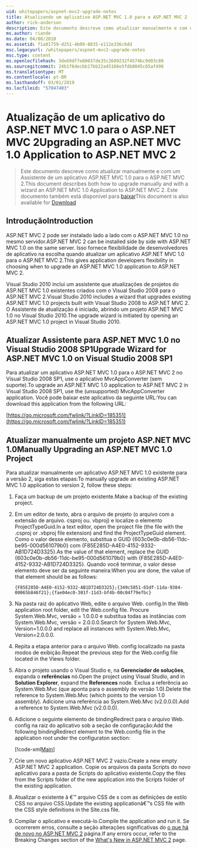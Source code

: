 ```yaml
---
uid: whitepapers/aspnet-mvc2-upgrade-notes
title: Atualizando um aplicativo ASP.NET MVC 1.0 para o ASP.NET MVC 2 | Microsoft Docs
author: rick-anderson
description: Este documento descreve como atualizar manualmente e com um Assistente de um aplicativo ASP.NET MVC 1.0 para o ASP.NET MVC 2. Este documento também está disponível para d...
ms.author: riande
ms.date: 04/08/2010
ms.assetid: f1a01759-d251-4b09-8835-e112e336c6dd
msc.legacyurl: /whitepapers/aspnet-mvc2-upgrade-notes
msc.type: content
ms.openlocfilehash: 3de69df7e80037de35c2609232f4574bc9d03c80
ms.sourcegitcommit: 24b1f6decbb17bb22a45166e5fdb0845c65af498
ms.translationtype: MT
ms.contentlocale: pt-BR
ms.lasthandoff: 03/01/2019
ms.locfileid: "57047403"
---
```

<a name="upgrading-an-aspnet-mvc-10-application-to-aspnet-mvc-2"></a><span data-ttu-id="07f61-104">Atualização de um aplicativo do ASP.NET MVC 1.0 para o ASP.NET MVC 2</span><span class="sxs-lookup"><span data-stu-id="07f61-104">Upgrading an ASP.NET MVC 1.0 Application to ASP.NET MVC 2</span></span>
====================
> <span data-ttu-id="07f61-105">Este documento descreve como atualizar manualmente e com um Assistente de um aplicativo ASP.NET MVC 1.0 para o ASP.NET MVC 2.</span><span class="sxs-lookup"><span data-stu-id="07f61-105">This document describes both how to upgrade manually and with a wizard an ASP.NET MVC 1.0 Application to ASP.NET MVC 2.</span></span> <span data-ttu-id="07f61-106">Este documento também está disponível para [baixar](https://download.microsoft.com/download/F/1/6/F16F9AF9-8EF4-4845-BC97-639791D5699C/MVC2-Upgrade-Notes.pdf)</span><span class="sxs-lookup"><span data-stu-id="07f61-106">This document is also available for [Download](https://download.microsoft.com/download/F/1/6/F16F9AF9-8EF4-4845-BC97-639791D5699C/MVC2-Upgrade-Notes.pdf)</span></span>


## <a name="introduction"></a><span data-ttu-id="07f61-107">Introdução</span><span class="sxs-lookup"><span data-stu-id="07f61-107">Introduction</span></span>

<span data-ttu-id="07f61-108">ASP.NET MVC 2 pode ser instalado lado a lado com o ASP.NET MVC 1.0 no mesmo servidor.</span><span class="sxs-lookup"><span data-stu-id="07f61-108">ASP.NET MVC 2 can be installed side by side with ASP.NET MVC 1.0 on the same server.</span></span> <span data-ttu-id="07f61-109">Isso fornece flexibilidade de desenvolvedores de aplicativo na escolha quando atualizar um aplicativo ASP.NET MVC 1.0 para o ASP.NET MVC 2.</span><span class="sxs-lookup"><span data-stu-id="07f61-109">This gives application developers flexibility in choosing when to upgrade an ASP.NET MVC 1.0 application to ASP.NET MVC 2.</span></span>

<span data-ttu-id="07f61-110">Visual Studio 2010 inclui um assistente que atualizações de projetos do ASP.NET MVC 1.0 existentes criados com o Visual Studio 2008 para o ASP.NET MVC 2.</span><span class="sxs-lookup"><span data-stu-id="07f61-110">Visual Studio 2010 includes a wizard that upgrades existing ASP.NET MVC 1.0 projects built with Visual Studio 2008 to ASP.NET MVC 2.</span></span> <span data-ttu-id="07f61-111">O Assistente de atualização é iniciado, abrindo um projeto ASP.NET MVC 1.0 no Visual Studio 2010.</span><span class="sxs-lookup"><span data-stu-id="07f61-111">The upgrade wizard is initiated by opening an ASP.NET MVC 1.0 project in Visual Studio 2010.</span></span>

## <a name="upgrade-wizard-for-aspnet-mvc-10-on-visual-studio-2008-sp1"></a><span data-ttu-id="07f61-112">Atualizar Assistente para ASP.NET MVC 1.0 no Visual Studio 2008 SP1</span><span class="sxs-lookup"><span data-stu-id="07f61-112">Upgrade Wizard for ASP.NET MVC 1.0 on Visual Studio 2008 SP1</span></span>

<span data-ttu-id="07f61-113">Para atualizar um aplicativo ASP.NET MVC 1.0 para o ASP.NET MVC 2 no Visual Studio 2008 SP1, use o aplicativo MvcAppConverter (sem suporte).</span><span class="sxs-lookup"><span data-stu-id="07f61-113">To upgrade an ASP.NET MVC 1.0 application to ASP.NET MVC 2 in Visual Studio 2008 SP1, use the (unsupported) MvcAppConverter application.</span></span> <span data-ttu-id="07f61-114">Você pode baixar este aplicativo da seguinte URL:</span><span class="sxs-lookup"><span data-stu-id="07f61-114">You can download this application from the following URL:</span></span>

[https://go.microsoft.com/fwlink/?LinkID=185351](https://go.microsoft.com/fwlink/?LinkID=185351)

## <a name="manually-upgrading-an-aspnet-mvc-10-project"></a><span data-ttu-id="07f61-115">Atualizar manualmente um projeto ASP.NET MVC 1.0</span><span class="sxs-lookup"><span data-stu-id="07f61-115">Manually Upgrading an ASP.NET MVC 1.0 Project</span></span>

<span data-ttu-id="07f61-116">Para atualizar manualmente um aplicativo ASP.NET MVC 1.0 existente para a versão 2, siga estas etapas:</span><span class="sxs-lookup"><span data-stu-id="07f61-116">To manually upgrade an existing ASP.NET MVC 1.0 application to version 2, follow these steps:</span></span>

1. <span data-ttu-id="07f61-117">Faça um backup de um projeto existente.</span><span class="sxs-lookup"><span data-stu-id="07f61-117">Make a backup of the existing project.</span></span>
2. <span data-ttu-id="07f61-118">Em um editor de texto, abra o arquivo de projeto (o arquivo com a extensão de arquivo. csproj ou. vbproj) e localize o elemento ProjectTypeGuid.</span><span class="sxs-lookup"><span data-stu-id="07f61-118">In a text editor, open the project file (the file with the .csproj or .vbproj file extension) and find the ProjectTypeGuid element.</span></span> <span data-ttu-id="07f61-119">Como o valor desse elemento, substitua o GUID {603c0e0b-db56-11dc-be95-000d561079b0} com {F85E285D-A4E0-4152-9332-AB1D724D3325}.</span><span class="sxs-lookup"><span data-stu-id="07f61-119">As the value of that element, replace the GUID {603c0e0b-db56-11dc-be95-000d561079b0} with {F85E285D-A4E0-4152-9332-AB1D724D3325}.</span></span> <span data-ttu-id="07f61-120">Quando você terminar, o valor desse elemento deve ser da seguinte maneira:</span><span class="sxs-lookup"><span data-stu-id="07f61-120">When you are done, the value of that element should be as follows:</span></span> 

    `{F85E285D-A4E0-4152-9332-AB1D724D3325};{349c5851-65df-11da-9384-00065b846f21};{fae04ec0-301f-11d3-bf4b-00c04f79efbc}`
3. <span data-ttu-id="07f61-121">Na pasta raiz do aplicativo Web, edite o arquivo Web. config.</span><span class="sxs-lookup"><span data-stu-id="07f61-121">In the Web application root folder, edit the Web.config file.</span></span> <span data-ttu-id="07f61-122">Procure System.Web.Mvc, versão = 1.0.0.0 e substitua todas as instâncias com System.Web.Mvc, versão = 2.0.0.0.</span><span class="sxs-lookup"><span data-stu-id="07f61-122">Search for System.Web.Mvc, Version=1.0.0.0 and replace all instances with System.Web.Mvc, Version=2.0.0.0.</span></span>
4. <span data-ttu-id="07f61-123">Repita a etapa anterior para o arquivo Web. config localizado na pasta modos de exibição.</span><span class="sxs-lookup"><span data-stu-id="07f61-123">Repeat the previous step for the Web.config file located in the Views folder.</span></span>
5. <span data-ttu-id="07f61-124">Abra o projeto usando o Visual Studio e, na **Gerenciador de soluções**, expanda o **referências** nó.</span><span class="sxs-lookup"><span data-stu-id="07f61-124">Open the project using Visual Studio, and in **Solution Explorer**, expand the **References** node.</span></span> <span data-ttu-id="07f61-125">Exclua a referência ao System.Web.Mvc (que aponta para o assembly de versão 1.0).</span><span class="sxs-lookup"><span data-stu-id="07f61-125">Delete the reference to System.Web.Mvc (which points to the version 1.0 assembly).</span></span> <span data-ttu-id="07f61-126">Adicione uma referência ao System.Web.Mvc (v2.0.0.0).</span><span class="sxs-lookup"><span data-stu-id="07f61-126">Add a reference to System.Web.Mvc (v2.0.0.0).</span></span>
6. <span data-ttu-id="07f61-127">Adicione o seguinte elemento de bindingRedirect para o arquivo Web. config na raiz do aplicativo sob a seção de configuração:</span><span class="sxs-lookup"><span data-stu-id="07f61-127">Add the following bindingRedirect element to the Web.config file in the application root under the configuraton section:</span></span>   

    [!code-xml[Main](aspnet-mvc2-upgrade-notes/samples/sample1.xml)]
7. <span data-ttu-id="07f61-128">Crie um novo aplicativo ASP.NET MVC 2 vazio.</span><span class="sxs-lookup"><span data-stu-id="07f61-128">Create a new empty ASP.NET MVC 2 application.</span></span> <span data-ttu-id="07f61-129">Copie os arquivos da pasta Scripts do novo aplicativo para a pasta de Scripts do aplicativo existente.</span><span class="sxs-lookup"><span data-stu-id="07f61-129">Copy the files from the Scripts folder of the new application into the Scripts folder of the existing application.</span></span>
8. <span data-ttu-id="07f61-130">Atualizar o existente â €™ arquivo CSS de s com as definições de estilo CSS no arquivo CSS.</span><span class="sxs-lookup"><span data-stu-id="07f61-130">Update the existing applicationâ€™s CSS file with the CSS style definitions in the Site.css file.</span></span>
9. <span data-ttu-id="07f61-131">Compilar o aplicativo e executá-lo.</span><span class="sxs-lookup"><span data-stu-id="07f61-131">Compile the application and run it.</span></span> <span data-ttu-id="07f61-132">Se ocorrerem erros, consulte a seção alterações significativas do [o que há de novo no ASP.NET MVC 2](https://go.microsoft.com/fwlink/?LinkID=185038) página.</span><span class="sxs-lookup"><span data-stu-id="07f61-132">If any errors occur, refer to the Breaking Changes section of the [What's New in ASP.NET MVC 2](https://go.microsoft.com/fwlink/?LinkID=185038) page.</span></span>
